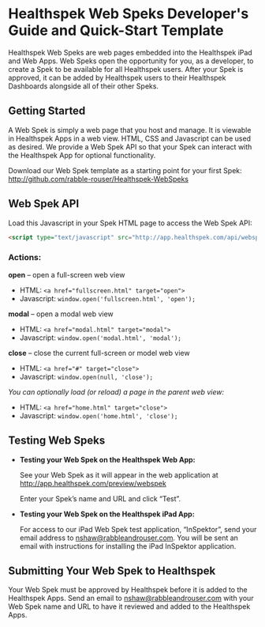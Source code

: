 # Healthspek Web Speks Developer's Guide and Quick-Start Template

Healthspek Web Speks are web pages embedded into the Healthspek iPad and Web Apps.  Web Speks open the opportunity for you, as a developer, to create a Spek to be available for all Healthspek users.  After your Spek is approved, it can be added by Healthspek users to their Healthspek Dashboards alongside all of their other Speks.

## Getting Started

A Web Spek is simply a web page that you host and manage.  It is viewable in Healthspek Apps in a web view.  HTML, CSS and Javascript can be used as desired.  We provide a Web Spek API so that your Spek can interact with the Healthspek App for optional functionality.

Download our Web Spek template as a starting point for your first Spek: http://github.com/rabble-rouser/Healthspek-WebSpeks

## Web Spek API

Load this Javascript in your Spek HTML page to access the Web Spek API:
```html
<script type="text/javascript" src="http://app.healthspek.com/api/webspek/">
```

### Actions:

**open** – open a full-screen web view
- HTML: `<a href="fullscreen.html" target="open">`
- Javascript: `window.open('fullscreen.html', 'open');`

**modal** – open a modal web view
- HTML: `<a href="modal.html" target="modal">`
- Javascript: `window.open('modal.html', 'modal');`


**close** – close the current full-screen or model web view
- HTML: `<a href="#" target="close">`
- Javascript: `window.open(null, 'close');`

_You can optionally load (or reload) a page in the parent web view:_
- HTML: `<a href="home.html" target="close">`
- Javascript: `window.open('home.html', 'close');`


## Testing Web Speks

- **Testing your Web Spek on the Healthspek Web App:**

    See your Web Spek as it will appear in the web application at http://app.healthspek.com/preview/webspek

    Enter your Spek’s name and URL and click “Test”.

- **Testing your Web Spek on the Healthspek iPad App:**

    For access to our iPad Web Spek test application, “InSpektor”, send your email address to [nshaw@rabbleandrouser.com](mailto:nshaw@rabbleandrouser.com?subject=Web%20Spek%20TestFlight%20Request).  You will be sent an email with instructions for installing the iPad InSpektor application.


## Submitting Your Web Spek to Healthspek

Your Web Spek must be approved by Healthspek before it is added to the Healthspek Apps.  Send an email to [nshaw@rabbleandrouser.com](mailto:nshaw@rabbleandrouser.com?subject=Web%20Spek%20Submission) with your Web Spek name and URL to have it reviewed and added to the Healthspek Apps.
